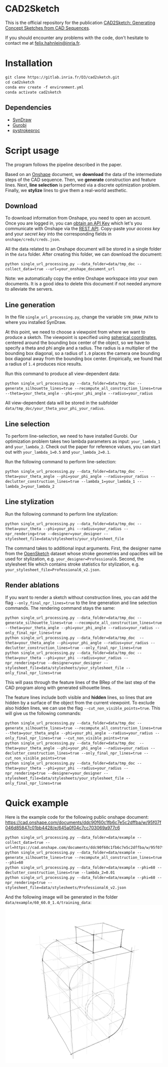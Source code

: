 # CAD2Sketch

This is the official repository for the publication [CAD2Sketch: Generating Concept Sketches from CAD Sequences](https://ns.inria.fr/d3/cad2sketch/).

If you should encounter any problems with the code, don't hesitate to contact me
at felix.hahnlein@inria.fr.

# Installation

    git clone https://gitlab.inria.fr/D3/cad2sketch.git
    cd cad2sketch
    conda env create -f environment.yml
    conda activate cad2sketch

## Dependencies

- [SynDraw](https://gitlab.inria.fr/D3/contour-detect)
- [Gurobi](https://www.gurobi.com/)
- [pystrokeproc](https://gitlab.inria.fr/D3/pystrokeproc)

# Script usage

The program follows the pipeline described in the paper.

Based on an [Onshape](https://www.onshape.com/en/) document, we **download** the 
data of the intermediate steps of the CAD sequence.
Then, we **generate** construction and feature lines.
Next, **line selection** is performed via a discrete optimization problem.
Finally, we **stylize** lines to give them a real-world aesthetic.

## Download
To download information from Onshape, you need to open an account. Once you are logged in, you can [obtain an API Key](https://dev-portal.onshape.com/keys) which let's you communicate with Onshape via the [REST API](https://onshape-public.github.io/docs/apioverview/).
Copy-paste your *access key* and your *secret key* into the corresponding fields in <code>onshape/creds/creds.json</code>.

All the data related to an Onshape document will be stored in a single folder in the <code>data</code> folder. After creating this folder, we can download the document:

    python single_url_processing.py --data_folder=data/tmp_doc --collect_data=true --url=your_onshape_document_url

Note: we automatically copy the entire Onshape workspace into your own documents. It is a good idea to delete this document if not needed anymore to alleviate the servers.

## Line generation
In the file <code>single_url_processing.py</code>, change the variable <code>SYN_DRAW_PATH</code> to where you installed SynDraw.

At this point, we need to choose a viewpoint from where we want to produce a sketch.
The viewpoint is specified using [spherical coordinates](https://en.wikipedia.org/wiki/Spherical_coordinate_system), centered around the bounding box center of the object, so we have to specify a theta and phi angle and a radius.
The radius is a multiplier of the bounding box diagonal, so a radius of <code>1.0</code> places the camera one bounding box diagonal away from the bounding box center.
Empirically, we found that a radius of <code>1.4</code> produces nice results.

Run this command to produce all view-dependent data:

    python single_url_processing.py --data_folder=data/tmp_doc --generate_silhouette_lines=true --recompute_all_construction_lines=true --theta=your_theta_angle --phi=your_phi_angle --radius=your_radius

All view-dependent data will be stored in the subfolder <code>data/tmp_doc/your_theta_your_phi_your_radius</code>.

## Line selection
To perform line-selection, we need to have installed Gurobi.
Our optimization problem takes two lambda parameters as input: <code>your_lambda_1</code> and <code>your_lambda_2</code>. 
Check out the paper for reference values, you can start out with <code>your_lambda_1=0.5</code> and <code>your_lambda_2=0.1</code>.

Run the following command to perform line-selection:

    python single_url_processing.py --data_folder=data/tmp_doc  --theta=your_theta_angle --phi=your_phi_angle --radius=your_radius --declutter_construction_lines=true --lambda_1=your_lambda_1 --lambda_2=your_lambda_2
## Line stylization

Run the following command to perform line stylization:

    python single_url_processing.py --data_folder=data/tmp_doc --theta=your_theta --phi=your_phi --radius=your_radius --npr_rendering=true --designer=your_designer --stylesheet_file=data/stylesheets/your_stylesheet_file

The command takes to additional input arguments.
First, the designer name from the [OpenSketch](https://repo-sam.inria.fr/d3/OpenSketch/index.html) dataset whose stroke geometries and opacities will be used for stylization, e.g. <code>your_designer=Professional6</code>.
Second, the stylesheet file which contains stroke statistics for stylization, e.g. <code>your_stylesheet_file=Professional6_v2.json</code>.

## Render ablations

If you want to render a sketch without construction lines, you can add the flag <code>--only_final_npr_lines=true</code> to the line generation and line selection commands.
The rendering command stays the same:

    python single_url_processing.py --data_folder=data/tmp_doc --generate_silhouette_lines=true --recompute_all_construction_lines=true --theta=your_theta_angle --phi=your_phi_angle --radius=your_radius --only_final_npr_lines=true
    python single_url_processing.py --data_folder=data/tmp_doc  --theta=your_theta_angle --phi=your_phi_angle --radius=your_radius --declutter_construction_lines=true --only_final_npr_lines=true
    python single_url_processing.py --data_folder=data/tmp_doc --theta=your_theta --phi=your_phi --radius=your_radius --npr_rendering=true --designer=your_designer --stylesheet_file=data/stylesheets/your_stylesheet_file --only_final_npr_lines=true

This will pass through the feature lines of the BRep of the last step of the CAD program along with generated silhouette lines.

The feature lines include both visible and **hidden** lines, so lines that are hidden by a surface of the object from the current viewpoint.
To exclude also hidden lines, we can use the flag <code>--cut_non_visible_points=true</code>.
This will give us the following commands:

    python single_url_processing.py --data_folder=data/tmp_doc --generate_silhouette_lines=true --recompute_all_construction_lines=true --theta=your_theta_angle --phi=your_phi_angle --radius=your_radius --only_final_npr_lines=true --cut_non_visible_points=true
    python single_url_processing.py --data_folder=data/tmp_doc  --theta=your_theta_angle --phi=your_phi_angle --radius=your_radius --declutter_construction_lines=true --only_final_npr_lines=true --cut_non_visible_points=true
    python single_url_processing.py --data_folder=data/tmp_doc --theta=your_theta --phi=your_phi --radius=your_radius --npr_rendering=true --designer=your_designer --stylesheet_file=data/stylesheets/your_stylesheet_file --only_final_npr_lines=true

# Quick example
Here is the example code for the following public onshape document:
https://cad.onshape.com/documents/ddc90f60c1fb6c7e5c2dffba/w/95f07f046d85847c01bb4428/e/645a0f04c7cc703069a977c6

    python single_url_processing.py --data_folder=data/example --collect_data=true --url=https://cad.onshape.com/documents/ddc90f60c1fb6c7e5c2dffba/w/95f07f046d85847c01bb4428/e/645a0f04c7cc703069a977c6
    python single_url_processing.py --data_folder=data/example --generate_silhouette_lines=true --recompute_all_construction_lines=true --phi=60
    python single_url_processing.py --data_folder=data/example --phi=60 --declutter_construction_lines=true --lambda_2=0.01
    python single_url_processing.py --data_folder=data/example --phi=60 --npr_rendering=true --stylesheet_file=data/stylesheets/Professional6_v2.json

And the following image will be generated in the folder <code>data/example/60_60.0_1.4/training_data</code>:
![alt text](data/example.png "Title")
